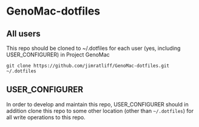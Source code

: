 # GenoMac-dotfiles

## All users
This repo should be cloned to ~/.dotfiles for each user (yes, including USER_CONFIGURER) in Project GenoMac

```shell
git clone https://github.com/jimratliff/GenoMac-dotfiles.git ~/.dotfiles
```

## USER_CONFIGURER
In order to develop and maintain this repo, USER_CONFIGURER should in addition clone this repo to some other location (other than `~/.dotfiles`) for all write operations to this repo.
